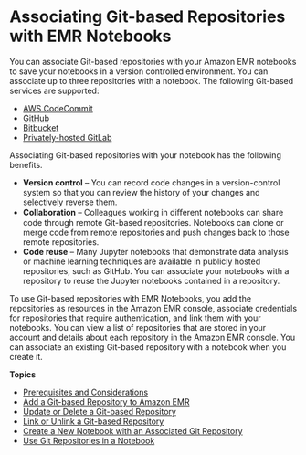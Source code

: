 # Associating Git\-based Repositories with EMR Notebooks<a name="emr-git-repo"></a>

You can associate Git\-based repositories with your Amazon EMR notebooks to save your notebooks in a version controlled environment\. You can associate up to three repositories with a notebook\. The following Git\-based services are supported:
+ [AWS CodeCommit](http://aws.amazon.com/codecommit)
+ [GitHub](https://www.github.com)
+ [Bitbucket](https://bitbucket.org/)
+ [Privately\-hosted GitLab](https://about.gitlab.com/)

Associating Git\-based repositories with your notebook has the following benefits\.
+ **Version control** – You can record code changes in a version\-control system so that you can review the history of your changes and selectively reverse them\.
+ **Collaboration** – Colleagues working in diﬀerent notebooks can share code through remote Git\-based repositories\. Notebooks can clone or merge code from remote repositories and push changes back to those remote repositories\.
+ **Code reuse** – Many Jupyter notebooks that demonstrate data analysis or machine learning techniques are available in publicly hosted repositories, such as GitHub\. You can associate your notebooks with a repository to reuse the Jupyter notebooks contained in a repository\.

To use Git\-based repositories with EMR Notebooks, you add the repositories as resources in the Amazon EMR console, associate credentials for repositories that require authentication, and link them with your notebooks\. You can view a list of repositories that are stored in your account and details about each repository in the Amazon EMR console\. You can associate an existing Git\-based repository with a notebook when you create it\. 

**Topics**
+ [Prerequisites and Considerations](emr-managed-notebooks-git-considerations.md)
+ [Add a Git\-based Repository to Amazon EMR](emr-git-repo-add.md)
+ [Update or Delete a Git\-based Repository](emr-git-repo-delete.md)
+ [Link or Unlink a Git\-based Repository](emr-git-repo-link.md)
+ [Create a New Notebook with an Associated Git Repository](emr-git-repo-create-notebook.md)
+ [Use Git Repositories in a Notebook](emr-git-repo-open.md)